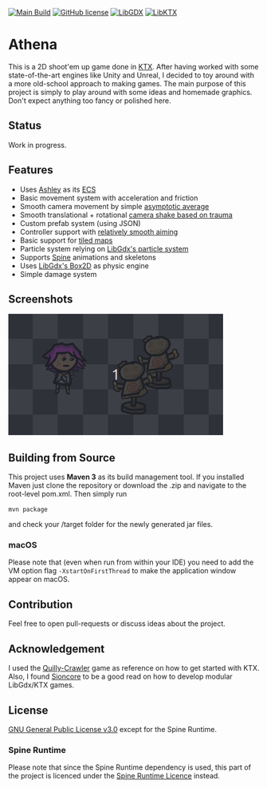 [![Main Build](https://img.shields.io/github/workflow/status/theovier/athena/Kotlin%20CI%20with%20Maven?label=Main)](https://github.com/theovier/athena/actions)
[![GitHub license](https://img.shields.io/github/license/theovier/athena)](https://github.com/theovier/athena/blob/main/COPYING)
[![LibGDX](https://img.shields.io/badge/LibGDX-1.10.0-red.svg)](https://github.com/libgdx/libgdx)
[![LibKTX](https://img.shields.io/badge/LibKTX-1.10.0--b1-red.svg)](https://github.com/libktx/ktx)

# Athena
This is a 2D shoot'em up game done in [KTX](https://github.com/libktx/ktx).
After having worked with some state-of-the-art engines like Unity and Unreal, I decided to toy around with a more old-school approach to making games.
The main purpose of this project is simply to play around with some ideas and homemade graphics.
Don't expect anything too fancy or polished here.

## Status
Work in progress.

## Features
- Uses [Ashley](https://github.com/libktx/ktx/tree/master/ashley) as its [ECS](https://en.wikipedia.org/wiki/Entity_component_system)
- Basic movement system with acceleration and friction
- Smooth camera movement by simple [asymptotic average](https://www.youtube.com/watch?v=tu-Qe66AvtY&t)
- Smooth translational + rotational [camera shake based on trauma](https://www.youtube.com/watch?v=tu-Qe66AvtY&t)
- Custom prefab system (using JSON)
- Controller support with [relatively smooth aiming](https://www.gamasutra.com/blogs/MarkVenturelli/20150817/251387/Everything_I_Learned_About_DualStick_Shooter_Controls.php)
- Basic support for [tiled maps](https://github.com/libktx/ktx/tree/master/tiled)
- Particle system relying on [LibGdx's particle system](https://github.com/libgdx/libgdx/wiki/2D-ParticleEffects)
- Supports [Spine](http://de.esotericsoftware.com/) animations and skeletons
- Uses [LibGdx's Box2D](https://github.com/libgdx/libgdx/wiki/Box2d) as physic engine
- Simple damage system

## Screenshots
![screenshot_001](screenshots/screenshot_002.gif)

## Building from Source
This project uses **Maven 3** as its build management tool.
If you installed Maven just clone the repository or download the .zip and navigate to the root-level pom.xml.
Then simply run

```
mvn package
```

and check your /target folder for the newly generated jar files.

### macOS
Please note that (even when run from within your IDE) you need to add the VM option flag `-XstartOnFirstThread`
to make the application window appear on macOS.

## Contribution
Feel free to open pull-requests or discuss ideas about the project.

## Acknowledgement
I used the [Quilly-Crawler](https://github.com/Quillraven/Quilly-Crawler) game as reference on how to get started with KTX.
Also, I found [Sioncore](https://github.com/dsaltares/sioncore) to be a good read on how to develop modular LibGdx/KTX games.

## License
[GNU General Public License v3.0](https://choosealicense.com/licenses/gpl-3.0/#) except for the Spine Runtime.

### Spine Runtime
Please note that since the Spine Runtime dependency is used, this part of the project is licenced under the [Spine Runtime Licence](https://github.com/EsotericSoftware/spine-runtimes/blob/4.0/LICENSE) instead.